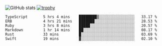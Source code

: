 ![GitHub stats](https://github-readme-stats.vercel.app/api?username=ksk001100&show_icons=true&theme=tokyonight)
[![trophy](https://github-profile-trophy.vercel.app/?username=ksk001100&theme=onedark)](https://github.com/ryo-ma/github-profile-trophy)

<!--START_SECTION:waka-->

```text
TypeScript       5 hrs 4 mins    ████████▒░░░░░░░░░░░░░░░░   33.17 %
ERB              4 hrs 21 mins   ███████░░░░░░░░░░░░░░░░░░   28.53 %
Ruby             3 hrs 8 mins    █████░░░░░░░░░░░░░░░░░░░░   20.57 %
Markdown         1 hr 14 mins    ██░░░░░░░░░░░░░░░░░░░░░░░   08.17 %
Rust             33 mins         █░░░░░░░░░░░░░░░░░░░░░░░░   03.69 %
Swift            19 mins         ▓░░░░░░░░░░░░░░░░░░░░░░░░   02.10 %
```

<!--END_SECTION:waka-->
